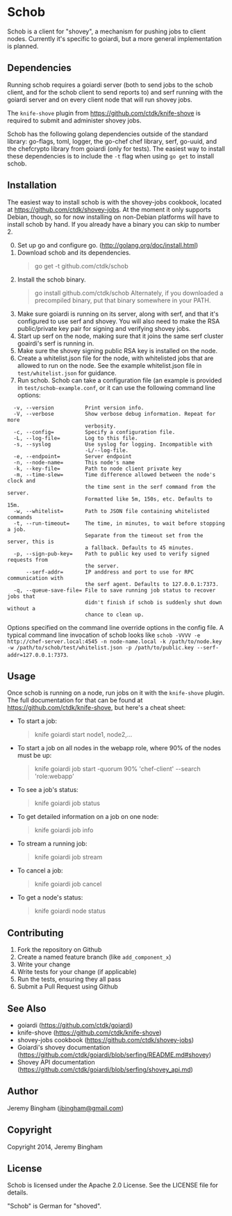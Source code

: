 # Schob

Schob is a client for "shovey", a mechanism for pushing jobs to client nodes. 
Currently it's specific to goiardi, but a more general implementation is 
planned.

Dependencies
------------

Running schob requires a goiardi server (both to send jobs to the schob client,
and for the schob client to send reports to) and serf running with the goiardi
server and on every client node that will run shovey jobs.

The `knife-shove` plugin from https://github.com/ctdk/knife-shove is required to
submit and administer shovey jobs.

Schob has the following golang dependencies outside of the standard library:
go-flags, toml, logger, the go-chef chef library, serf, go-uuid, and the 
chefcrypto library from goiardi (only for tests). The easiest way to install
these dependencies is to include the `-t` flag when using `go get` to install
schob.

Installation
------------

The easiest way to install schob is with the shovey-jobs cookbook, located at
https://github.com/ctdk/shovey-jobs. At the moment it only supports Debian,
though, so for now installing on non-Debian platforms will have to install schob
by hand. If you already have a binary you can skip to number 2.

0. Set up go and configure go. (http://golang.org/doc/install.html)
1. Download schob and its dependencies.
	> go get -t github.com/ctdk/schob
2. Install the schob binary.
	> go install github.com/ctdk/schob
   Alternately, if you downloaded a precompiled binary, put that binary 
   somewhere in your PATH.
3. Make sure goiardi is running on its server, along with serf, and that it's
   configured to use serf and shovey. You will also need to make the RSA
   public/private key pair for signing and verifying shovey jobs.
4. Start up serf on the node, making sure that it joins the same serf cluster
   goairdi's serf is running in.
5. Make sure the shovey signing public RSA key is installed on the node.
6. Create a whitelist.json file for the node, with whitelisted jobs that are
   allowed to run on the node. See the example whitelist.json file in 
   `test/whitelist.json` for guidance.
7. Run schob. Schob can take a configuration file (an example is provided in
   `test/schob-example.conf`, or it can use the following command line options:

```
  -v, --version          Print version info.
  -V, --verbose          Show verbose debug information. Repeat for more
                         verbosity.
  -c, --config=          Specify a configuration file.
  -L, --log-file=        Log to this file.
  -s, --syslog           Use syslog for logging. Incompatible with
                         -L/--log-file.
  -e, --endpoint=        Server endpoint
  -n, --node-name=       This node's name
  -k, --key-file=        Path to node client private key
  -m, --time-slew=       Time difference allowed between the node's clock and
                         the time sent in the serf command from the server.
                         Formatted like 5m, 150s, etc. Defaults to 15m.
  -w, --whitelist=       Path to JSON file containing whitelisted commands
  -t, --run-timeout=     The time, in minutes, to wait before stopping a job.
                         Separate from the timeout set from the server, this is
                         a fallback. Defaults to 45 minutes.
  -p, --sign-pub-key=    Path to public key used to verify signed requests from
                         the server.
      --serf-addr=       IP anddress and port to use for RPC communication with
                         the serf agent. Defaults to 127.0.0.1:7373.
  -q, --queue-save-file= File to save running job status to recover jobs that
                         didn't finish if schob is suddenly shut down without a
                         chance to clean up.
```

  Options specified on the command line override options in the config file. A
  typical command line invocation of schob looks like `schob -VVVV -e http://chef-server.local:4545 -n node-name.local -k /path/to/node.key -w /path/to/schob/test/whitelist.json -p /path/to/public.key --serf-addr=127.0.0.1:7373`.

Usage
-----

Once schob is running on a node, run jobs on it with the `knife-shove` plugin.
The full documentation for that can be found at 
https://github.com/ctdk/knife-shove, but here's a cheat sheet:

* To start a job:
  > knife goiardi start <command> node1, node2,...

* To start a job on all nodes in the webapp role, where 90% of the nodes must
  be up:
  > knife goiardi job start -quorum 90% 'chef-client' --search 'role:webapp'

* To see a job's status:
  > knife goiardi job status <job id>

* To get detailed information on a job on one node:
  > knife goiardi job info <job id> <node name>

* To stream a running job:
  > knife goiardi job stream <job id> <node name>

* To cancel a job:
  > knife goiardi job cancel <job id> <node name>

* To get a node's status:
  > knife goiardi node status


Contributing
------------
1. Fork the repository on Github
2. Create a named feature branch (like `add_component_x`)
3. Write your change
4. Write tests for your change (if applicable)
5. Run the tests, ensuring they all pass
6. Submit a Pull Request using Github

See Also
--------

* goiardi (https://github.com/ctdk/goiardi)
* knife-shove (https://github.com/ctdk/knife-shove)
* shovey-jobs cookbook (https://github.com/ctdk/shovey-jobs)
* Goiardi's shovey documentation (https://github.com/ctdk/goiardi/blob/serfing/README.md#shovey)
* Shovey API documentation (https://github.com/ctdk/goiardi/blob/serfing/shovey_api.md)

Author
------

Jeremy Bingham (<jbingham@gmail.com>)

Copyright
---------

Copyright 2014, Jeremy Bingham

License
-------

Schob is licensed under the Apache 2.0 License. See the LICENSE file for
details.

"Schob" is German for "shoved".
